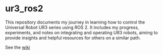 # ur3_ros2
This repository documents my journey in learning how to control the Universal Robot UR3 series using ROS 2. It includes my progress, experiments, and notes on integrating and operating UR3 robots, aiming to provide insights and helpful resources for others on a similar path.

See the [wiki](https://github.com/jcorredorc/ur3_ros2/wiki)
